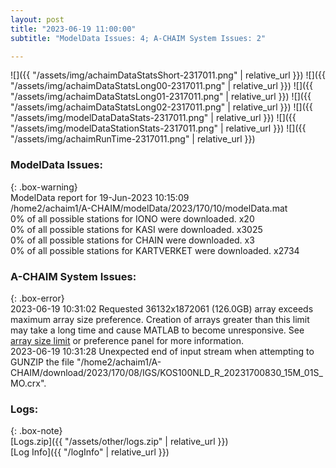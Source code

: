 ```yaml
---
layout: post
title: "2023-06-19 11:00:00"
subtitle: "ModelData Issues: 4; A-CHAIM System Issues: 2"

---
```


![]({{ "/assets/img/achaimDataStatsShort-2317011.png" | relative_url }})
![]({{ "/assets/img/achaimDataStatsLong00-2317011.png" | relative_url }})
![]({{ "/assets/img/achaimDataStatsLong01-2317011.png" | relative_url }})
![]({{ "/assets/img/achaimDataStatsLong02-2317011.png" | relative_url }})
![]({{ "/assets/img/modelDataDataStats-2317011.png" | relative_url }})
![]({{ "/assets/img/modelDataStationStats-2317011.png" | relative_url }})
![]({{ "/assets/img/achaimRunTime-2317011.png" | relative_url }})


### ModelData Issues:  
  
{: .box-warning}  
 ModelData report for 19-Jun-2023 10:15:09   
 /home2/achaim1/A-CHAIM/modelData/2023/170/10/modelData.mat   
 0% of all possible stations for IONO were downloaded. x20   
 0% of all possible stations for KASI were downloaded. x3025   
 0% of all possible stations for CHAIN were downloaded. x3   
 0% of all possible stations for KARTVERKET were downloaded. x2734   
  
### A-CHAIM System Issues:  
  
{: .box-error}  
2023-06-19 10:31:02 Requested 36132x1872061 (126.0GB) array exceeds maximum array size preference. Creation of arrays greater than this limit may take a long time and cause MATLAB to become unresponsive. See <a href="matlab: helpview([docroot '/matlab/helptargets.map'], 'matlab_env_workspace_prefs')">array size limit</a> or preference panel for more information.  
2023-06-19 10:31:28 Unexpected end of input stream when attempting to GUNZIP the file "/home2/achaim1/A-CHAIM/download/2023/170/08/IGS/KOS100NLD_R_20231700830_15M_01S_MO.crx".  

### Logs:  
  
{: .box-note}  
[Logs.zip]({{ "/assets/other/logs.zip" | relative_url }})  
[Log Info]({{ "/logInfo" | relative_url }})  
